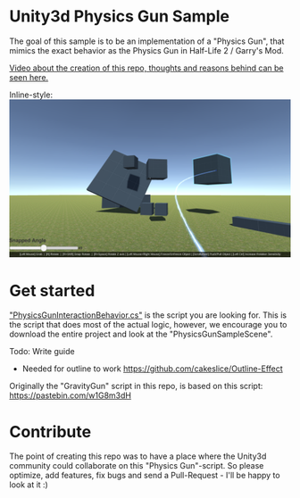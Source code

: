 # Unity3d Physics Gun Sample
The goal of this sample is to be an implementation of a "Physics Gun", that mimics the exact behavior as the Physics Gun in Half-Life 2 / Garry's Mod.

[Video about the creation of this repo, thoughts and reasons behind can be seen here.](https://www.youtube.com/watch?v=HnnhU2hlHkg)

Inline-style: 
![alt text](Screenshots/Screenshot_1.png "Physics Gun Sample Screenshot")

# Get started
["PhysicsGunInteractionBehavior.cs"](Unity3d-PhysicsGun/Assets/_PhysicsGunAssets/Scripts/PhysicsGunInteractionBehavior.cs) is the script you are looking for.
This is the script that does most of the actual logic, however, we encourage you to download the entire project and look at the "PhysicsGunSampleScene". 

Todo: Write guide
- Needed for outline to work https://github.com/cakeslice/Outline-Effect

Originally the "GravityGun" script in this repo, is based on this script: https://pastebin.com/w1G8m3dH

# Contribute
The point of creating this repo was to have a place where the Unity3d community could collaborate on this "Physics Gun"-script.
So please optimize, add features, fix bugs and send a Pull-Request - I'll be happy to look at it :)
